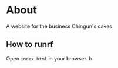 # About

A website for the business Chingun's cakes

## How to runrf

Open `index.html` in your browser.
b
